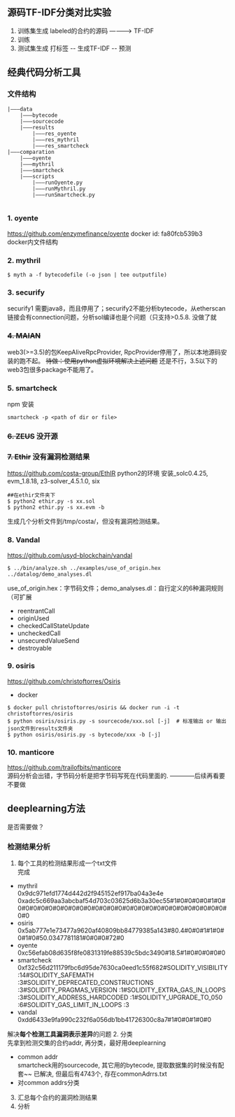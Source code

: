 ## 源码TF-IDF分类对比实验
1. 训练集生成
labeled的合约的源码 ————> TF-IDF
2. 训练
3. 测试集生成
打标签 -- 生成TF-IDF -- 预测

## 经典代码分析工具
### 文件结构
```
|———data
    |———bytecode
    |———sourcecode
    |———results
        |———res_oyente
        |———res_mythril
        |———res_smartcheck
|———comparation
    |———oyente
    |———mythril
    |———smartcheck
    |———scripts
        |———runOyente.py
        |———runMythril.py
        |———runSmartcheck.py
        
```
### 1. **oyente**
https://github.com/enzymefinance/oyente
docker id: fa80fcb539b3     
docker内文件结构

### 2. **mythril**
```
$ myth a -f bytecodefile (-o json | tee outputfile)
```
### 3. **securify**
securify1 需要java8，而且停用了；securify2不能分析bytecode，从etherscan链接会有connection问题，分析sol编译也是个问题（只支持>0.5.8.
没做了就

### ~~4. **MAIAN**~~
web3(>=3.5)的包KeepAliveRpcProvider, RpcProvider停用了，所以本地源码安装的跑不起。
~~待做：使用python虚拟环境解决上述问题~~ 
还是不行，3.5以下的web3包很多package不能用了。

### 5. **smartcheck**
npm 安装
```
smartcheck -p <path of dir or file> 
```

### ~~6. **ZEUS**~~ 没开源

### ~~7. **Ethir**~~ 没有漏洞检测结果
https://github.com/costa-group/EthIR
python2的环境
安装_solc0.4.25, evm_1.8.18, z3-solver_4.5.1.0, six
```shell
##在ethir文件夹下
$ python2 ethir.py -s xx.sol
$ python2 ethir.py -s xx.evm -b
```
生成几个分析文件到/tmp/costa/，但没有漏洞检测结果。

### 8. **Vandal**
https://github.com/usyd-blockchain/vandal
```
$ ../bin/analyze.sh ../examples/use_of_origin.hex ../datalog/demo_analyses.dl
```
use_of_origin.hex：字节码文件；demo_analyses.dl：自行定义的6种漏洞规则（可扩展
- reentrantCall
- originUsed
- checkedCallStateUpdate
- uncheckedCall
- unsecuredValueSend
- destroyable

### 9. **osiris**
https://github.com/christoftorres/Osiris
- docker
```shell
$ docker pull christoftorres/osiris && docker run -i -t christoftorres/osiris
$ python osiris/osiris.py -s sourcecode/xxx.sol [-j]  # 标准输出 or 输出json文件到results文件夹
$ python osiris/osiris.py -s bytecode/xxx -b [-j]
```
### 10. **manticore**
https://github.com/trailofbits/manticore    
源码分析会出错，字节码分析是把字节码写死在代码里面的. ————后续再看要不要做

## deeplearning方法
是否需要做？

### 检测结果分析
1. 每个工具的检测结果形成一个txt文件    
完成
- mythril   
0x9dc971efd1774d442d2f945152ef917ba04a3e4e
0xadc5c669aa3abcbaf54d703c03625d6b3a30ec55#1#0#0#0#0#1#0#0#0#0#0#0#0#0#0#0#0#0#0#0#0#0#0#0#0#0#0#0#0#0#0#0#0#0#0#0
- osiris    
0x5ab777e1e73477a9620af40809bb84779385a143#80.4#0#0#1#1#0#0#1#0#50.0347781181#0#0#0#72#0
- oyente    
0xc56efab08d635f8fe0831319fe88539c5bdc3490#18.5#1#0#0#0#0#0
- smartcheck    
0xf32c56d211179fbc6d95de7630ca0eed1c55f682#SOLIDITY_VISIBILITY :14#SOLIDITY_SAFEMATH :3#SOLIDITY_DEPRECATED_CONSTRUCTIONS :3#SOLIDITY_PRAGMAS_VERSION :1#SOLIDITY_EXTRA_GAS_IN_LOOPS :3#SOLIDITY_ADDRESS_HARDCODED :1#SOLIDITY_UPGRADE_TO_050 :6#SOLIDITY_GAS_LIMIT_IN_LOOPS :3
- vandal    
0xdd6433e9fa990c232f6a056db1bb41726300c8a7#1#0#0#1#0#0

解决**每个检测工具漏洞表示差异**的问题
2. 分类     
先拿到检测交集的合约addr, 再分类，最好用deeplearning
- common addr   
smartcheck用的sourcecode, 其它用的bytecode, 提取数据集的时候没有配套~~
已解决, 但最后有4743个, 存在commonAdrrs.txt
- 对common addrs分类    


3. 汇总每个合约的漏洞检测结果
4. 分析

